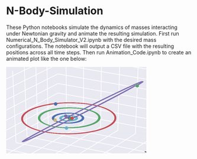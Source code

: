 # N-Body-Simulation

These Python notebooks simulate the dynamics of masses interacting under Newtonian gravity and animate the resulting simulation.  First run Numerical_N_Body_Simulator_V2.ipynb with the desired mass configurations.  The notebook will output a CSV file with the resulting positions across all time steps.  Then run Animation_Code.ipynb to create an animated plot like the one below:

![](https://github.com/WeijiaHeAtBerkeley/N-Body-Simulation/blob/main/solar_system.gif)
